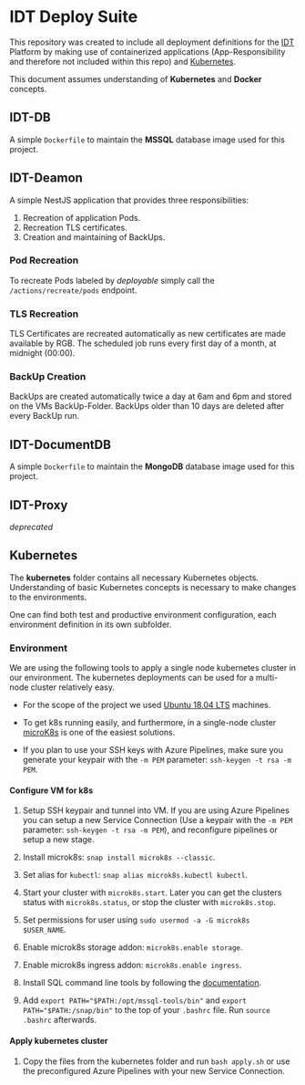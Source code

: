 

# IDT Deploy Suite
This repository was created to include all deployment definitions for the [IDT](https://idt.in.tum.de) Platform by making use of containerized applications (App-Responsibility and therefore not included within this repo) and [Kubernetes](https://kubernetes.io/).

This document assumes understanding of **Kubernetes** and **Docker** concepts.

## IDT-DB
A simple `Dockerfile` to maintain the **MSSQL** database image used for this project.

## IDT-Deamon
A simple NestJS application that provides three responsibilities:
 1. Recreation of application Pods.
 2. Recreation TLS certificates.
 3. Creation and maintaining of BackUps.

### Pod Recreation
To recreate Pods labeled by *deployable* simply call the `/actions/recreate/pods` endpoint.

### TLS Recreation
TLS Certificates are recreated automatically as new certificates are made available by RGB. The scheduled job runs every first day of a month, at midnight (00:00).

### BackUp Creation
BackUps are created automatically twice a day at 6am and 6pm and stored on the VMs BackUp-Folder. BackUps older than 10 days are deleted after every BackUp run.

## IDT-DocumentDB
A simple `Dockerfile` to maintain the **MongoDB** database image used for this project.

## IDT-Proxy
*deprecated*

## Kubernetes
The **kubernetes** folder contains all necessary Kubernetes objects. Understanding of basic Kubernetes concepts is necessary to make changes to the environments.

One can find both test and productive environment configuration, each environment definition in its own subfolder.

### Environment

We are using the following tools to apply a single node kubernetes cluster in our environment. The kubernetes deployments can be used for a multi-node cluster relatively easy.

- For the scope of the project we used [Ubuntu 18.04 LTS](https://ubuntu.com/download/desktop) machines.

- To get k8s running easily, and furthermore, in a single-node cluster [microK8s](https://microk8s.io/) is one of the easiest solutions.

- If you plan to use your SSH keys with Azure Pipelines, make sure you generate your keypair with the `-m PEM` parameter: `ssh-keygen -t rsa -m PEM`.

  

#### Configure VM for k8s

1. Setup SSH keypair and tunnel into VM. If you are using Azure Pipelines you can setup a new Service Connection (Use a keypair with the `-m PEM` parameter: `ssh-keygen -t rsa -m PEM`), and reconfigure pipelines or setup a new stage.

2. Install microk8s: `snap install microk8s --classic`.

3. Set alias for `kubectl`: `snap alias microk8s.kubectl kubectl`.

4. Start your cluster with `microk8s.start`. Later you can get the clusters status with `microk8s.status`, or stop the cluster with `microk8s.stop`.

5. Set permissions for user using `sudo usermod -a -G microk8s $USER_NAME`.

6. Enable microk8s storage addon: `microk8s.enable storage`.

7. Enable microk8s ingress addon: `microk8s.enable ingress`.

8. Install SQL command line tools by following the [documentation](https://docs.microsoft.com/en-us/sql/linux/sql-server-linux-setup-tools?view=sql-server-ver15#ubuntu).

9. Add `export PATH="$PATH:/opt/mssql-tools/bin"` and `export PATH="$PATH:/snap/bin"` to the top of your `.bashrc` file. Run `source .bashrc` afterwards.

  

#### Apply kubernetes cluster

1. Copy the files from the kubernetes folder and run `bash apply.sh` or use the preconfigured Azure Pipelines with your new Service Connection.

